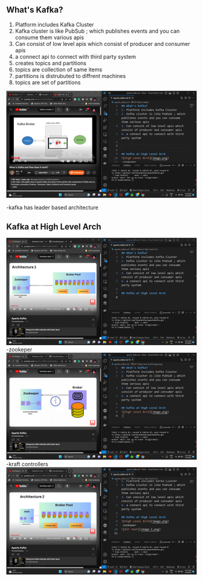 ## What's Kafka?
1. Platform includes Kafka Cluster
2. Kafka cluster is like PubSub ; which publishes events and you can consume them various apis
3. Can consist of low level apis which consist of producer and consumer apis
4. a connect api to connect with third party system
5. creates topics and partitions
6. topics are collection of same items
7. partitions is distrubuted to diffrent machines
8. topics are set of partitions

![Kafka](image-3.png)

-kafka has leader based architecture


## Kafka at High Level Arch
![High Level Arch](image.png)
-zookeper
![with zookeper](image-1.png)
-kraft controllers
![with kraft](image-2.png)
